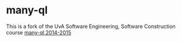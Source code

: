 # many-ql
This is a fork of the UvA Software Engineering, Software Construction course
[many-ql 2014-2015](https://github.com/software-engineering-amsterdam/many-ql)
